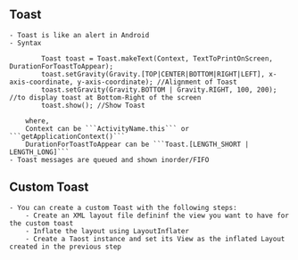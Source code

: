 ## Toast
	- Toast is like an alert in Android
	- Syntax
```	
		Toast toast = Toast.makeText(Context, TextToPrintOnScreen, DurationForToastToAppear); 
		toast.setGravity(Gravity.[TOP|CENTER|BOTTOM|RIGHT|LEFT], x-axis-coordinate, y-axis-coordinate); //Alignment of Toast
		toast.setGravity(Gravity.BOTTOM | Gravity.RIGHT, 100, 200); //to display toast at Bottom-Right of the screen
		toast.show(); //Show Toast
```		
		where,
		Context can be ```ActivityName.this``` or ```getApplicationContext()```
		DurationForToastToAppear can be ```Toast.[LENGTH_SHORT | LENGTH_LONG]```
	- Toast messages are queued and shown inorder/FIFO
	
## Custom Toast
	- You can create a custom Toast with the following steps:
		- Create an XML layout file defininf the view you want to have for the custom toast
		- Inflate the layout using LayoutInflater
		- Create a Taost instance and set its View as the inflated Layout created in the previous step
